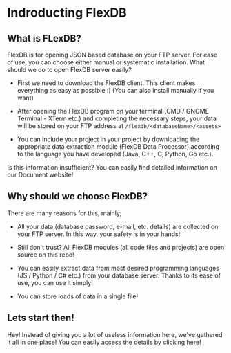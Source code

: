 # Indroducting FlexDB

<h2> What is FLexDB? </h2>

FlexDB is for opening JSON based database on your FTP server. For ease of use, you can choose either manual or systematic installation. What should we do to open FlexDB server easily?

+ First we need to download the FlexDB client. This client makes everything as easy as possible :) (You can also install manually if you want)

+ After opening the FlexDB program on your terminal (CMD / GNOME Terminal - XTerm etc.) and completing the necessary steps, your data will be stored on your FTP address at ```/flexdb/<databaseName>/<assets>```

+ You can include your project in your project by downloading the appropriate data extraction module (FlexDB Data Processor) according to the language you have developed (Java, C++, C, Python, Go etc.).
	
Is this information insufficient? You can easily find detailed information on our Document website! 
	
<h2> Why should we choose FlexDB? </h2>
	
There are many reasons for this, mainly;
	
+ All your data (database password, e-mail, etc. details) are collected on your FTP server. In this way, your safety is in your hands!

+ Still don't trust? All FlexDB modules (all code files and projects) are open source on this repo!

+ You can easily extract data from most desired programming languages (JS / Python / C# etc.) from your database server. Thanks to its ease of use, you can use it simply!

+ You can store loads of data in a single file!

<h2> Lets start then! </h2>

Hey! Instead of giving you a lot of useless information here, we've gathered it all in one place! You can easily access the details by clicking <a href="https://macesdev.github.io/docs/flexdb/">here!</a>
